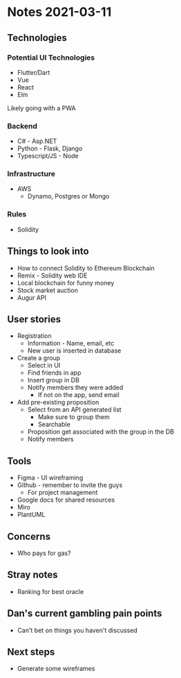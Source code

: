 # Notes 2021-03-11

## Technologies

### Potential UI Technologies

- Flutter/Dart
- Vue
- React
- Elm

Likely going with a PWA

### Backend

- C# - Asp.NET
- Python - Flask, Django
- Typescript/JS - Node

### Infrastructure

- AWS
  - Dynamo, Postgres or Mongo

### Rules

- Solidity

## Things to look into

- How to connect Solidity to Ethereum Blockchain
- Remix - Solidity web IDE
- Local blockchain for funny money
- Stock market auction
- Augur API

## User stories

- Registration
  - Information - Name, email, etc
  - New user is inserted in database
- Create a group
  - Select in UI
  - Find friends in app
  - Insert group in DB
  - Notify members they were added
    - If not on the app, send email
- Add pre-existing proposition
  - Select from an API generated list
    - Make sure to group them
    - Searchable
  - Proposition get associated with the group in the DB
  - Notify members

## Tools

- Figma - UI wireframing
- Github - remember to invite the guys
  - For project management
- Google docs for shared resources
- Miro
- PlantUML

## Concerns

- Who pays for gas?

## Stray notes

- Ranking for best oracle

## Dan's current gambling pain points

- Can't bet on things you haven't discussed

## Next steps

- Generate some wireframes